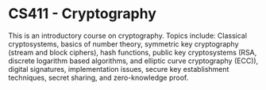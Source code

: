 # CS411 - Cryptography

This is an introductory course on cryptography. Topics include: Classical cryptosystems, basics of
number theory, symmetric key cryptography (stream and block ciphers), hash functions, public key
cryptosystems (RSA, discrete logarithm based algorithms, and elliptic curve cryptography (ECC)),
digital signatures, implementation issues, secure key establishment techniques, secret sharing, and
zero-knowledge proof.
